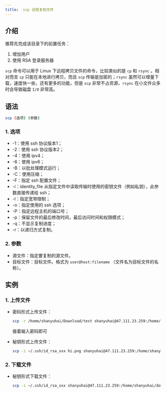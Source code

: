 ```yaml
---
title:  scp 远程复制文件
---
```


## 介绍

推荐先完成该目录下的前置任务：

1. 增加用户
2. 使用 RSA 登录服务器

`scp` 命令可以用于 Linux 下远程拷贝文件的命令，比较类似的是 `cp` 和 `rsync` 。相对而言 `cp` 只能在本地进行拷贝，而且 `scp` 传输是加密的；`rsync` 虽然可以增量下载，速度快一些，还有更多的功能，但是 `scp` 非常不占资源，`rsync` 在小文件众多时会导致磁盘 `I/O` 非常高。

## 语法

```bash
scp (选项) (参数)
```

### 1. 选项

+ -1：使用 ssh 协议版本1；
+ -2：使用 ssh 协议版本2；
+ -4：使用 ipv4；
+ -6：使用 ipv6；
+ -B：以批处理模式运行；
+ -C：使用压缩；
+ -F：指定 ssh 配置文件；
+ -i：identity_file 从指定文件中读取传输时使用的密钥文件（例如私钥），此参数直接传递给 ssh；
+ -l：指定宽带限制；
+ -o：指定使用的 ssh 选项；
+ -P：指定远程主机的端口号；
+ -p：保留文件的最后修改时间，最后访问时间和权限模式；
+ -q：不显示复制进度；
+ -r：以递归方式复制。

### 2. 参数

- 源文件：指定要复制的源文件。
- 目标文件：目标文件。格式为 `user@host:filename` （文件名为目标文件的名称）。



## 实例

### 1. 上传文件

+ 密码形式上传文件：

  ```bash
  scp -r /home/shanyuhai/Download/test shanyuhai@47.111.23.259:/home/shanyuhai/downloads
  ```

  接着输入密码即可

+ 秘钥形式上传文件：

  ```bash
  scp -i ~/.ssh/id_rsa_xxx hi.png shanyuhai@47.111.23.259:/home/shanyuhai/downloads
  ```

### 2. 下载文件

+ 秘钥形式下载文件：

  ```bash
  scp -i ~/.ssh/id_rsa_xxx shanyuhai@47.111.23.259:/home/shanyuhai/downloads/hi.png pictures
  ```
